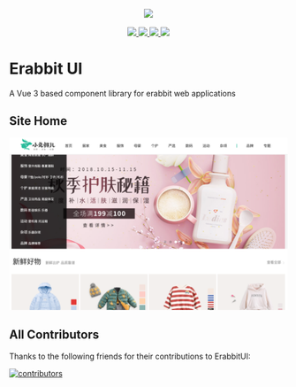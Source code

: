 <p align="center">
  <img width="300px" src="http://erabbit.itheima.net/img/logo.0940ebb5.png">
</p>

<p align="center">
  <a href="https://www.npmjs.org/package/erabbit">
    <img src="https://img.shields.io/npm/v/erabbit.svg" />
  </a>
  <a href="https://github.com/erabbit-dev/erabbit">
    <img src="https://img.shields.io/badge/node-%20%3E%3D%2016-47c219" />
  </a>
  <a href="https://npmcharts.com/compare/erabbit?minimal=true">
    <img src="https://img.shields.io/npm/dm/erabbit.svg" />
  </a>
  <a href="https://codecov.io/gh/erabbit-dev/erabbit-ui">
    <img src="https://codecov.io/gh/erabbit-dev/erabbit-ui/branch/main/graph/badge.svg?token=BKSBO2GLZI"/>
  </a>
  <br>
</p>

# Erabbit UI

A Vue 3 based component library for erabbit web applications

## Site Home

![](./erabbit.png)

## All Contributors

Thanks to the following friends for their contributions to ErabbitUI:

<a href="https://github.com/erabbit-dev/erabbit-ui/graphs/contributors">
  <img src="https://opencollective.com/erabbit/contributors.svg?width=890&button=false" alt="contributors">
</a>

